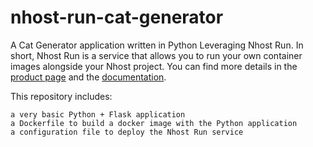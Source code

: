 # nhost-run-cat-generator

A Cat Generator application written in Python Leveraging Nhost Run. In short, Nhost Run is a service that allows you to run your own container images alongside your Nhost project. You can find more details in the [product page](https://nhost.io/product/run) and the [documentation](https://docs.nhost.io/run).

This repository includes:

    a very basic Python + Flask application
    a Dockerfile to build a docker image with the Python application
    a configuration file to deploy the Nhost Run service
